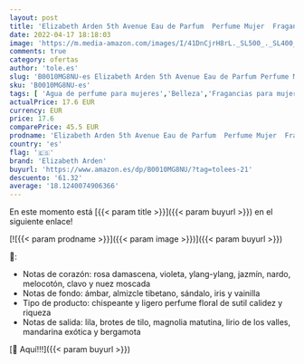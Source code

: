 ```yaml
---
layout: post
title: 'Elizabeth Arden 5th Avenue Eau de Parfum  Perfume Mujer  Fragancia Floral 125 ml'
date: 2022-04-17 18:18:03
image: 'https://m.media-amazon.com/images/I/41DnCjrH8rL._SL500_._SL400_.jpg'
comments: true
category: ofertas
author: 'tole.es'
slug: 'B0010MG8NU-es Elizabeth Arden 5th Avenue Eau de Parfum Perfume Mujer...'
sku: 'B0010MG8NU-es'
tags: [ 'Agua de perfume para mujeres','Belleza','Fragancias para mujeres','Perfumes y fragancias','de','eau','elizabeth arden','parfum','🇪🇸', ]
actualPrice: 17.6 EUR
currency: EUR
price: 17.6
comparePrice: 45.5 EUR
prodname: 'Elizabeth Arden 5th Avenue Eau de Parfum  Perfume Mujer  Fragancia Floral 125 ml'
country: 'es'
flag: '🇪🇸'
brand: 'Elizabeth Arden'
buyurl: 'https://www.amazon.es/dp/B0010MG8NU/?tag=tolees-21'
descuento: '61.32'
average: '18.1240074906366'
---
```


En este momento está [{{< param title >}}]({{< param buyurl >}}) en el siguiente enlace!

[![{{< param prodname >}}]({{< param image >}})]({{< param buyurl >}})

🔎:

- Notas de corazón: rosa damascena, violeta, ylang-ylang, jazmín, nardo, melocotón, clavo y nuez moscada
- Notas de fondo: ámbar, almizcle tibetano, sándalo, iris y vainilla
- Tipo de producto: chispeante y ligero perfume floral de sutil calidez y riqueza
- Notas de salida: lila, brotes de tilo, magnolia matutina, lirio de los valles, mandarina exótica y bergamota

[🛒 Aquí!!!]({{< param buyurl >}})
